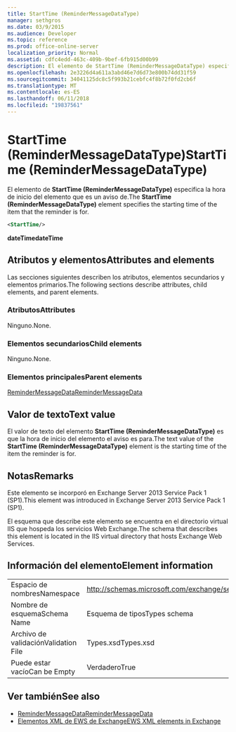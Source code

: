 ```yaml
---
title: StartTime (ReminderMessageDataType)
manager: sethgros
ms.date: 03/9/2015
ms.audience: Developer
ms.topic: reference
ms.prod: office-online-server
localization_priority: Normal
ms.assetid: cdfc4edd-463c-409b-9bef-6fb915d00b99
description: El elemento de StartTime (ReminderMessageDataType) especifica la hora de inicio del elemento que es un aviso de.
ms.openlocfilehash: 2e3226d4a611a3abd46e7d6d73e800b74dd31f59
ms.sourcegitcommit: 34041125dc8c5f993b21cebfc4f8b72f0fd2cb6f
ms.translationtype: MT
ms.contentlocale: es-ES
ms.lasthandoff: 06/11/2018
ms.locfileid: "19837561"
---
```

# <a name="starttime-remindermessagedatatype"></a><span data-ttu-id="f1e0b-103">StartTime (ReminderMessageDataType)</span><span class="sxs-lookup"><span data-stu-id="f1e0b-103">StartTime (ReminderMessageDataType)</span></span>

<span data-ttu-id="f1e0b-104">El elemento de **StartTime (ReminderMessageDataType)** especifica la hora de inicio del elemento que es un aviso de.</span><span class="sxs-lookup"><span data-stu-id="f1e0b-104">The **StartTime (ReminderMessageDataType)** element specifies the starting time of the item that the reminder is for.</span></span> 
  
```XML
<StartTime/>
```

<span data-ttu-id="f1e0b-105">**dateTime**</span><span class="sxs-lookup"><span data-stu-id="f1e0b-105">**dateTime**</span></span>

## <a name="attributes-and-elements"></a><span data-ttu-id="f1e0b-106">Atributos y elementos</span><span class="sxs-lookup"><span data-stu-id="f1e0b-106">Attributes and elements</span></span>

<span data-ttu-id="f1e0b-107">Las secciones siguientes describen los atributos, elementos secundarios y elementos primarios.</span><span class="sxs-lookup"><span data-stu-id="f1e0b-107">The following sections describe attributes, child elements, and parent elements.</span></span>
  
### <a name="attributes"></a><span data-ttu-id="f1e0b-108">Atributos</span><span class="sxs-lookup"><span data-stu-id="f1e0b-108">Attributes</span></span>

<span data-ttu-id="f1e0b-109">Ninguno.</span><span class="sxs-lookup"><span data-stu-id="f1e0b-109">None.</span></span>
  
### <a name="child-elements"></a><span data-ttu-id="f1e0b-110">Elementos secundarios</span><span class="sxs-lookup"><span data-stu-id="f1e0b-110">Child elements</span></span>

<span data-ttu-id="f1e0b-111">Ninguno.</span><span class="sxs-lookup"><span data-stu-id="f1e0b-111">None.</span></span>
  
### <a name="parent-elements"></a><span data-ttu-id="f1e0b-112">Elementos principales</span><span class="sxs-lookup"><span data-stu-id="f1e0b-112">Parent elements</span></span>

[<span data-ttu-id="f1e0b-113">ReminderMessageData</span><span class="sxs-lookup"><span data-stu-id="f1e0b-113">ReminderMessageData</span></span>](remindermessagedata.md)
  
## <a name="text-value"></a><span data-ttu-id="f1e0b-114">Valor de texto</span><span class="sxs-lookup"><span data-stu-id="f1e0b-114">Text value</span></span>

<span data-ttu-id="f1e0b-115">El valor de texto del elemento **StartTime (ReminderMessageDataType)** es que la hora de inicio del elemento el aviso es para.</span><span class="sxs-lookup"><span data-stu-id="f1e0b-115">The text value of the **StartTime (ReminderMessageDataType)** element is the starting time of the item the reminder is for.</span></span> 
  
## <a name="remarks"></a><span data-ttu-id="f1e0b-116">Notas</span><span class="sxs-lookup"><span data-stu-id="f1e0b-116">Remarks</span></span>

<span data-ttu-id="f1e0b-117">Este elemento se incorporó en Exchange Server 2013 Service Pack 1 (SP1).</span><span class="sxs-lookup"><span data-stu-id="f1e0b-117">This element was introduced in Exchange Server 2013 Service Pack 1 (SP1).</span></span>
  
<span data-ttu-id="f1e0b-118">El esquema que describe este elemento se encuentra en el directorio virtual IIS que hospeda los servicios Web Exchange.</span><span class="sxs-lookup"><span data-stu-id="f1e0b-118">The schema that describes this element is located in the IIS virtual directory that hosts Exchange Web Services.</span></span>
  
## <a name="element-information"></a><span data-ttu-id="f1e0b-119">Información del elemento</span><span class="sxs-lookup"><span data-stu-id="f1e0b-119">Element information</span></span>

|||
|:-----|:-----|
|<span data-ttu-id="f1e0b-120">Espacio de nombres</span><span class="sxs-lookup"><span data-stu-id="f1e0b-120">Namespace</span></span>  <br/> |http://schemas.microsoft.com/exchange/services/2006/types  <br/> |
|<span data-ttu-id="f1e0b-121">Nombre de esquema</span><span class="sxs-lookup"><span data-stu-id="f1e0b-121">Schema Name</span></span>  <br/> |<span data-ttu-id="f1e0b-122">Esquema de tipos</span><span class="sxs-lookup"><span data-stu-id="f1e0b-122">Types schema</span></span>  <br/> |
|<span data-ttu-id="f1e0b-123">Archivo de validación</span><span class="sxs-lookup"><span data-stu-id="f1e0b-123">Validation File</span></span>  <br/> |<span data-ttu-id="f1e0b-124">Types.xsd</span><span class="sxs-lookup"><span data-stu-id="f1e0b-124">Types.xsd</span></span>  <br/> |
|<span data-ttu-id="f1e0b-125">Puede estar vacío</span><span class="sxs-lookup"><span data-stu-id="f1e0b-125">Can be Empty</span></span>  <br/> |<span data-ttu-id="f1e0b-126">Verdadero</span><span class="sxs-lookup"><span data-stu-id="f1e0b-126">True</span></span>  <br/> |
   
## <a name="see-also"></a><span data-ttu-id="f1e0b-127">Ver también</span><span class="sxs-lookup"><span data-stu-id="f1e0b-127">See also</span></span>

- [<span data-ttu-id="f1e0b-128">ReminderMessageData</span><span class="sxs-lookup"><span data-stu-id="f1e0b-128">ReminderMessageData</span></span>](remindermessagedata.md)
- [<span data-ttu-id="f1e0b-129">Elementos XML de EWS de Exchange</span><span class="sxs-lookup"><span data-stu-id="f1e0b-129">EWS XML elements in Exchange</span></span>](ews-xml-elements-in-exchange.md)

